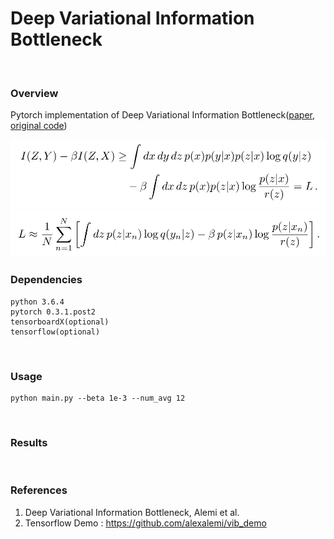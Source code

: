 # Deep Variational Information Bottleneck
<br>

### Overview
Pytorch implementation of Deep Variational Information Bottleneck([paper], [original code])

![ELBO](misc/ELBO.PNG)
![monte_carlo](misc/monte_carlo.PNG)
<br>

### Dependencies
```
python 3.6.4
pytorch 0.3.1.post2
tensorboardX(optional)
tensorflow(optional)
```
<br>

### Usage
```
python main.py --beta 1e-3 --num_avg 12
```
<br>

### Results
<br>

### References
1. Deep Variational Information Bottleneck, Alemi et al.
2. Tensorflow Demo : https://github.com/alexalemi/vib_demo

[paper]: http://arxiv.org/abs/1612.00410
[original code]: https://github.com/alexalemi/vib_demo
